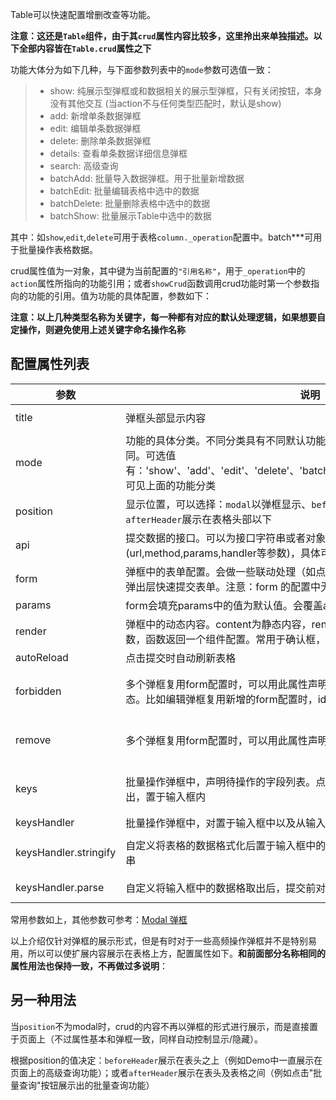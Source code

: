 Table可以快速配置增删改查等功能。

**注意：这还是`Table`组件，由于其`crud`属性内容比较多，这里拎出来单独描述。以下全部内容皆在`Table.crud`属性之下**

功能大体分为如下几种，与下面参数列表中的`mode`参数可选值一致：

> * show: 纯展示型弹框或和数据相关的展示型弹框，只有关闭按钮，本身没有其他交互 (当action不与任何类型匹配时，默认是show)  
> * add: 新增单条数据弹框
> * edit: 编辑单条数据弹框
> * delete: 删除单条数据弹框
> * details: 查看单条数据详细信息弹框
> * search: 高级查询
> * batchAdd: 批量导入数据弹框。用于批量新增数据
> * batchEdit: 批量编辑表格中选中的数据
> * batchDelete: 批量删除表格中选中的数据
> * batchShow: 批量展示Table中选中的数据


其中：如`show`,`edit`,`delete`可用于表格`column._operation`配置中。batch***可用于批量操作表格数据。

crud属性值为一对象，其中键为当前配置的`"引用名称"`，用于`_operation`中的`action`属性所指向的功能引用；或者`showCrud`函数调用crud功能时第一个参数指向的功能的引用。值为功能的具体配置，参数如下：

**注意：以上几种类型名称为关键字，每一种都有对应的默认处理逻辑，如果想要自定操作，则避免使用上述关键字命名操作名称**

## 配置属性列表

参数           | 说明                     | 类型             | 默认值 
--------------|--------------------------|-----------------|-------
title      | 弹框头部显示内容               | string &#124; `config` | 
mode  | 功能的具体分类。不同分类具有不同默认功能，如不填，则认为mode和引用名称相同。可选值有：'show'、'add'、'edit'、'delete'、'batchAdd'、'batchEdit'、'batchDelete'，可见上面的功能分类 | string  | 
position  | 显示位置，可以选择：`modal`以弹框显示、`beforeHeader`展示在表格头部以上、`afterHeader`展示在表格头部以下   | string | 'modal' 
api    | 提交数据的接口。可以为接口字符串或者对象，当为对象时具有(url,method,params,handler等参数)，具体可见[通用参数](#/Params)#api 系列 | string|object 
form   | 弹框中的表单配置。会做一些联动处理（如点击确认按钮时自动提交数据），常用于弹出层快速提交表单。注意：form 的配置中无需再写form的 type 和 name 属性 | `config` | 
params | form会填充params中的值为默认值。会覆盖api中的params | object | 
render | 弹框中的动态内容。content为静态内容，render为一个函数，会传入params参数，函数返回一个组件配置。常用于确认框，提示内容为和数据相关的动态信息。 | |function(params) {return `config`;} 
autoReload | 点击提交时自动刷新表格 | boolean | true 
forbidden | 多个弹框复用form配置时，可以用此属性声明复用过来的哪些字段置为不可操作状态。比如编辑弹框复用新增的form配置时，id置为不可操作 | string（逗号分隔的字段名称字符串） |  仅`add`、`edit`可用
remove | 多个弹框复用form配置时，可以用此属性声明复用过来的哪些字段移除 | string（逗号分隔的字段名称字符串） |  仅`add`、`edit`可用
keys | 批量操作弹框中，声明待操作的字段列表。点击批量编辑时，会将表格中的数据取出，置于输入框内 | string（逗号分隔的字段名称字符串） |  仅`批量操作`可用
keysHandler | 批量操作弹框中，对置于输入框中以及从输入框中获取到的数据的格式化函数 | object |  仅`批量操作`可用
keysHandler.stringify | 自定义将表格的数据格式化后置于输入框中的各个字段的内容，返回结果需为字符串 | function(key, text, record) {} |  仅`批量操作`可用
keysHandler.parse | 自定义将输入框中的数据格取出后，提交前对各个字段的内容进行处理 | function(key, text) {} |  仅`批量操作`可用

常用参数如上，其他参数可参考：[Modal 弹框](#/Custom/Modal)

以上介绍仅针对弹框的展示形式，但是有时对于一些高频操作弹框并不是特别易用，所以可以使扩展内容展示在表格上方，配置属性如下。**和前面部分名称相同的属性用法也保持一致，不再做过多说明**：


## 另一种用法

当`position`不为modal时，crud的内容不再以弹框的形式进行展示，而是直接置于页面上（不过属性基本和弹框一致，同样自动控制显示/隐藏）。

根据position的值决定：`beforeHeader`展示在表头之上（例如Demo中一直展示在页面上的高级查询功能）；或者`afterHeader`展示在表头及表格之间（例如点击"批量查询"按钮展示出的批量查询功能）
